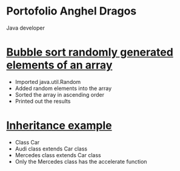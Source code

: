 # Portofolio Anghel Dragos
Java developer

# [Bubble sort randomly generated elements of an array](https://github.com/AnghelDragos/BubbleSort/blob/master/src/Main.java)
* Imported java.util.Random
* Added random elements into the array
* Sorted the array in ascending order
* Printed out the results

# [Inheritance example](https://github.com/AnghelDragos/Inheritance_example)
* Class Car
* Audi class extends Car class
* Mercedes class extends Car class
* Only the Mercedes class has the accelerate function
